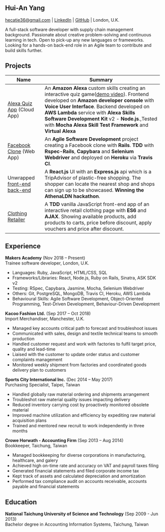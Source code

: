 ## Hui-An Yang
[hecatie36@gmail.com](hecatie36@gmail.com) | [LinkedIn](https://www.linkedin.com/in/hui-an-yang/) | [GitHub](https://github.com/anhuiyang) | London, U.K.

A full-stack software developer with supply chain management background.  Passionate about creative problem-solving and continuous learning in tech. Open to pick-up any new languages or frameworks. Looking for a hands-on back-end role in an Agile team to contribute and build skills further. 

## Projects

| Name                                                                                                                               | Summary                                                                                                                                                                                                                                                                                                                                                                                                                |
|------------------------------------------------------------------------------------------------------------------------------------|------------------------------------------------------------------------------------------------------------------------------------------------------------------------------------------------------------------------------------------------------------------------------------------------------------------------------------------------------------------------------------------------------------------------|
| [Alexa Quiz App](https://github.com/anhuiyang/alexa_node_js_quiz) (Cloud App)                                                      | An **Amazon Alexa** custom skills creating an interactive quiz game([demo video](https://www.youtube.com/watch?v=u7rnM6qNkW8&feature=youtu.be)). Frontend developed on **Amazon developer console** with **Voice User Interface**. Backend developed on **AWS Lambda** service with **Alexa Skills Software Development Kit** v2 - **Node.js**.,Tested with **Mocha Alexa Skill Test Framework** and **Virtual Alexa** |
| [Facebook Clone](https://github.com/anhuiyang/acebook-team-rocket) (Web App)                                                       | An **Agile Software Development** project creating a Facebook clone with **Rails**. **TDD** with **Rspec-Rails**, **Capybara** and **Selenium Webdriver** and deployed on **Heroku** via **Travis CI**.                                                                                                                                                                                                                |
| Unwrapped [front-end](https://github.com/HuxleyM/unwrapped_frontEnd_Athena) [back-end](https://github.com/anhuiyang/unwrapped_api) | A **React.js** UI with an **Express.js** api which is a TripAdvisor of plastic-free shopping. The shopper can locate the nearest shop and shops can sign up to be showcased. **Winning the AthenaLDN hackathon**.                                                                                                                                                                                                            |
| [Clothing Retailer](https://github.com/anhuiyang/retailer)                                                                         | A **TDD** vanilla JavaScript front-end app of an interactive retail clothing page with **ES6** and **AJAX**. Showing available products, add products to carts, price before discount, apply vouchers and price after discount.                                                                                                                                                                                        |

## Experience

**Makers Academy** (Nov 2018 – Present)     
Trainee software developer, London, U.K.
 - Languages: Ruby, JavaScript, HTML/CSS, SQL
 - Frameworks/Libraries: React, Node.js, Ruby on Rails, Sinatra, ASK SDK v2
 - Testing: RSpec, Capybara, Jasmine, Mocha, Selenium Webdriver
 - Others: Git, PostgreSQL, MongoDB, Travis CI, Heroku, AWS Lambda
 - Behavioural Skills: Agile Software Development, Object-Oriented Programming, Test-Driven Development, Behaviour-Driven Development

**Kacoo Fashion Ltd.** (Sep 2017 – Oct 2018)    
Import Merchandiser, Manchester, U.K.
 - Managed key accounts critical path to forecast and troubleshoot issues
 - Communicated with sales, design and textile technical teams to smooth production
 - Handled customer request and work with factories to fulfil target price, quality and lead-time
 - Liaised with the customer to update order status and customer complaints management
 - Monitored weekly shipment from factories and coordinated goods delivery plan to customers

**Sports City International Inc.** (Dec 2014 – May 2017)   
Purchasing Specialist, Taipei, Taiwan  
 - Handled globally raw material ordering and shipments arrangement
 - Troubleshot raw material quality issues impacting delivery
 - Reduced inventory carrying cost by proactively monitored obsolete material
 - Improved machine utilization and efficiency by expediting raw material acquisition plans
 - Trained and mentored new recruit to work independently in three months

**Crowe Horwath - Accounting Firm** (Sep 2013 – Aug 2014)   
Bookkeeper, Taichung, Taiwan  
- Managed bookkeeping for diverse corporations in manufacturing, healthcare, and galery
- Achieved high on-time rate and accuracy on VAT and payroll taxes filing
- Generated financial statements and filed corporate income tax
- Kept track of assets and calculated depreciation and amortization
- Performed tax compliance audit on accounts receivable, accounts payable and financial statements

## Education

**National Taichung University of Science and Technology** (Sep 2009 - Jun 2013)  
Bachelor degree in Accounting Information Systems, Taichung, Taiwan
